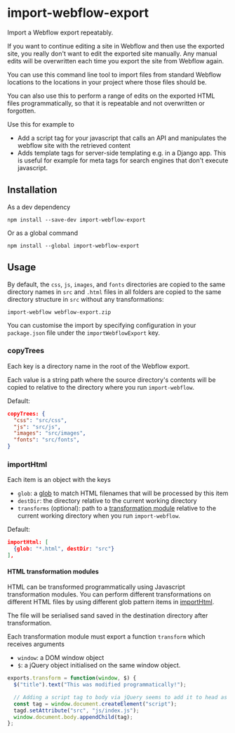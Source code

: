 # import-webflow-export

Import a Webflow export repeatably.

If you want to continue editing a site in Webflow and then use the exported site,
you really don't want to edit the exported site manually. Any manual edits will
be overwritten each time you export the site from Webflow again.

You can use this command line tool to import files from standard Webflow
locations to the locations in your project where those files should be.

You can also use this to perform a range of edits on the exported HTML files
programmatically, so that it is repeatable and not overwritten or forgotten.

Use this for example to

- Add a script tag for your javascript that calls an API and manipulates the
  webflow site with the retrieved content
- Adds template tags for server-side templating e.g. in a Django app. This is
  useful for example for meta tags for search engines that don't execute
  javascript.


## Installation

As a dev dependency

    npm install --save-dev import-webflow-export

Or as a global command

    npm install --global import-webflow-export


## Usage

By default, the `css`, `js`, `images`, and `fonts` directories are copied to the same directory names in `src` and `.html` files in all folders are copied to the same directory structure in `src` without any transformations:

    import-webflow webflow-export.zip

You can customise the import by specifying configuration in your `package.json` file under the `importWebflowExport` key.


### copyTrees

Each key is a directory name in the root of the Webflow export.

Each value is a string path where the source directory's contents will be copied to relative to the directory where you run `import-webflow`.

Default:

```json
copyTrees: {
  "css": "src/css",
  "js": "src/js",
  "images": "src/images",
  "fonts": "src/fonts",
}
```


### importHtml

Each item is an object with the keys

- `glob`: a [glob]() to match HTML filenames that will be processed by this item
- `destDir`: the directory relative to the current working directory
- `transforms` (optional): path to a [transformation module](#html-transformation-modules) relative to the current working directory when you run `import-webflow`.

Default:

```json
importHtml: [
  {glob: "*.html", destDir: "src"}
],
```

#### HTML transformation modules

HTML can be transformed programmatically using Javascript transformation modules.
You can perform different transformations on different HTML files by using
different glob pattern items in [importHtml](#importhtml).

The file will be serialised sand saved in the destination directory after
transformation.

Each transformation module must export a function `transform` which receives
arguments

- `window`: a DOM window object
- `$`: a jQuery object initialised on the same window object.

```js
exports.transform = function(window, $) {
  $("title").text("This was modified programmatically!");

  // Adding a script tag to body via jQuery seems to add it to head as well?!
  const tag = window.document.createElement("script");
  tagd.setAttribute("src", "js/index.js");
  window.document.body.appendChild(tag);
};
```